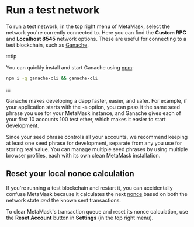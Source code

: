 # Run a test network

To run a test network, in the top right menu of MetaMask, select the network you're currently
connected to.
Here you can find the **Custom RPC** and **Localhost 8545** network options.
These are useful for connecting to a test blockchain, such as
[Ganache](https://www.trufflesuite.com/ganache).

:::tip

You can quickly install and start Ganache using
[npm](https://docs.npmjs.com/downloading-and-installing-node-js-and-npm):

```bash
npm i -g ganache-cli && ganache-cli
```

:::

Ganache makes developing a dapp faster, easier, and safer.
For example, if your application starts with the `-m` option, you can pass it the same seed phrase
you use for your MetaMask instance, and Ganache gives each of your first 10 accounts 100 test ether,
which makes it easier to start development.

Since your seed phrase controls all your accounts, we recommend keeping at least one seed phrase for
development, separate from any you use for storing real value.
You can manage multiple seed phrases by using multiple browser profiles, each with its own clean
MetaMask installation.

## Reset your local nonce calculation

If you're running a test blockchain and restart it, you can accidentally confuse MetaMask because it
calculates the next [nonce](../how-to/send-transactions.md#nonce) based on both the network
state *and* the known sent transactions.

To clear MetaMask's transaction queue and reset its nonce calculation, use the **Reset Account**
button in **Settings** (in the top right menu).

